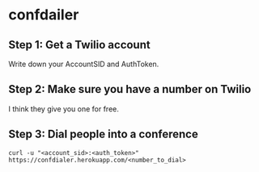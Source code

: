 # confdailer

## Step 1: Get a Twilio account

Write down your AccountSID and AuthToken.

## Step 2: Make sure you have a number on Twilio

I think they give you one for free.

## Step 3: Dial people into a conference

	curl -u "<account_sid>:<auth_token>" https://confdialer.herokuapp.com/<number_to_dial>